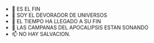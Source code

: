 - 👋 ES EL FIN
- 👀 SOY EL DEVORADOR DE UNIVERSOS
- 🌱 EL TIEMPO HA LLEGADO A SU FIN
- 💞️ LAS CAMPANAS DEL APOCALIPSIS ESTAN SONANDO
- 📫 NO HAY SALVACION.

<!---
Widenyo/Widenyo is a ✨ special ✨ repository because its `README.md` (this file) appears on your GitHub profile.
You can click the Preview link to take a look at your changes.
--->
